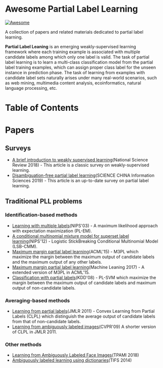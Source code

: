 # Awesome Partial Label Learning

[![Awesome](https://awesome.re/badge-flat.svg)](https://awesome.re)

A collection of papers and related materials dedicated to partial label learning.

**Partial Label Leaning** is an emerging weakly-supervised learning framework where each training example is associated with multiple candidate labels among which only one label is valid. The task of partial label learning is to learn a multi-class classification model from the partial label training examples, which can assign proper class label for the unseen instance in prediction phase. The task of learning from examples with candidate label sets naturally arises under many real-world scenarios, such as web mining, multimedia content analysis, ecoinformatics, natural language processing, etc.

# Table of Contents

# Papers

## Surveys

- [A brief introduction to weakly supervised learning](https://academic.oup.com/nsr/article/5/1/44/4093912)(National Science Review 2018) - This article is a classic survey on weakly-supervised learning.
- [Disambiguation-free partial label learning](https://kns.cnki.net/KCMS/detail/detail.aspx?dbcode=CJFQ&dbname=CJFDLAST2019&filename=PZKX201909001&v=MjQwNDZxZll1WnRGQ25uVTd2SU5UZkFkckc0SDlqTXBvOUZaWVI4ZVgxTHV4WVM3RGgxVDNxVHJXTTFGckNVUjc=)(SCIENCE CHINA Information Sciences 2019) - This article is an up-to-date survey on partial label learning.

## Traditional PLL problems

### Identification-based methods
- [Learning with multiple labels](http://citeseerx.ist.psu.edu/viewdoc/download?doi=10.1.1.91.8113&rep=rep1&type=pdf)(NIPS'03) - A maximum likelihood approach with expectation maximization (PL-EM).
- [A conditional multinomial mixture model for superset label learning](http://papers.nips.cc/paper/4597-a-conditional-multinomial-mixture-model-for-superset-label-learning.pdf)(NIPS'12) - Logistic StickBreaking Conditional Multinomial Model (LSB-CMM).
- [Maximum margin partial label learning](http://palm.seu.edu.cn/zhangml/files/ACML'15.pdf)(ACML'15) - M3PL which maximize the margin between the maximum output of candidate labels and the maximum output of any other labels.
- [Maximum margin partial label learning](http://palm.seu.edu.cn/zhangml/files/MLJ'16.pdf)(Machine Leaning 2017) - A extended version of M3PL in ACML'15.
- [Classification with partial labels](https://dl.acm.org/doi/10.1145/1401890.1401958)(KDD'08) - PL-SVM which maximize the margin between the maximum output of candidate labels and maximum output of non-candidate labels.

### Averaging-based methods
- [Learning from partial labels](http://jmlr.org/papers/volume12/cour11a/cour11a.pdf)(JMLR 2011) - Convex Learning from Partial Labels (CLPL) which distinguish the average output of candidate labels from that of non-candidate labels.
- [Learning from ambiguously labeled images](https://ieeexplore.ieee.org/document/5206667/)(CVPR'09) A shorter version of CLPL in JMLR 2011.

### Other methods
- [Learning from Ambiguously Labeled Face Images](https://ieeexplore.ieee.org/document/7968363/)(TPAMI 2018)
- [Ambiguously labeled learning using dictionaries](https://ieeexplore.ieee.org/document/6906287)(TIFS 2014)
